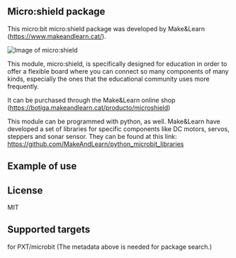 ## Micro:shield package
This micro:bit micro:shield package was developed by Make&Learn (https://www.makeandlearn.cat/).


![Image of micro:shield](https://drive.google.com/open?id=1_XJCj9cGwC1DOLLJwOA1FXn5mJt_GuEl)


This module, micro:shield, is specifically designed for education in order to offer a flexible board where you can connect so many components of many kinds, especially the ones that the educational community uses more frequently.

It can be purchased through the Make&Learn online shop (https://botiga.makeandlearn.cat/producto/microshield)

This module can be programmed with python, as well. Make&Learn have developed a set of libraries for specific components like  DC motors, servos, steppers and sonar sensor. They can be found at this link: https://github.com/MakeAndLearn/python_microbit_libraries

## Example of use



## License
MIT

## Supported targets
for PXT/microbit (The metadata above is needed for package search.)
